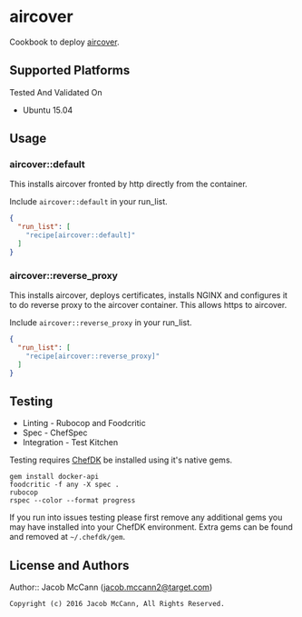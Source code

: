 # aircover

Cookbook to deploy [aircover](https://aircover.co).

## Supported Platforms

Tested And Validated On
- Ubuntu 15.04

## Usage

### aircover::default

This installs aircover fronted by http directly from the container.

Include `aircover::default` in your run_list.

```json
{
  "run_list": [
    "recipe[aircover::default]"
  ]
}
```

### aircover::reverse_proxy

This installs aircover, deploys certificates, installs NGINX and configures it
to do reverse proxy to the aircover container.  This allows https to aircover.

Include `aircover::reverse_proxy` in your run_list.

```json
{
  "run_list": [
    "recipe[aircover::reverse_proxy]"
  ]
}
```

## Testing

* Linting - Rubocop and Foodcritic
* Spec - ChefSpec
* Integration - Test Kitchen

Testing requires [ChefDK](https://downloads.chef.io/chef-dk/) be installed using it's native gems.

```
gem install docker-api
foodcritic -f any -X spec .
rubocop
rspec --color --format progress
```

If you run into issues testing please first remove any additional gems you may
have installed into your ChefDK environment.  Extra gems can be found and removed
at `~/.chefdk/gem`.

## License and Authors

Author:: Jacob McCann (<jacob.mccann2@target.com>)

```text
Copyright (c) 2016 Jacob McCann, All Rights Reserved.
```
